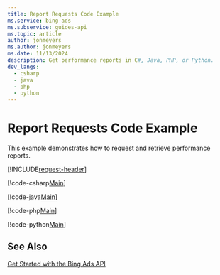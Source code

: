 ```yaml
---
title: Report Requests Code Example
ms.service: bing-ads
ms.subservice: guides-api
ms.topic: article
author: jonmeyers
ms.author: jonmeyers
ms.date: 11/13/2024
description: Get performance reports in C#, Java, PHP, or Python.
dev_langs:
  - csharp
  - java
  - php
  - python
---
```

# Report Requests Code Example
This example demonstrates how to request and retrieve performance reports.

[!INCLUDE[request-header](./includes/code-tips.md)]

[!code-csharp[Main](../../../BingAds-dotNet-SDK/examples/BingAdsExamples/BingAdsExamplesLibrary/v13/ReportRequests.cs)]

[!code-java[Main](../../../BingAds-Java-SDK/examples/BingAdsDesktopApp/src/main/java/com/microsoft/bingads/examples/v13/ReportRequests.java)]

[!code-php[Main](../../../BingAds-PHP-SDK/samples/V13/ReportRequests.php)]

[!code-python[Main](../../../BingAds-Python-SDK/examples/v13/report_requests.py)]

## See Also
[Get Started with the Bing Ads API](get-started.md)  
